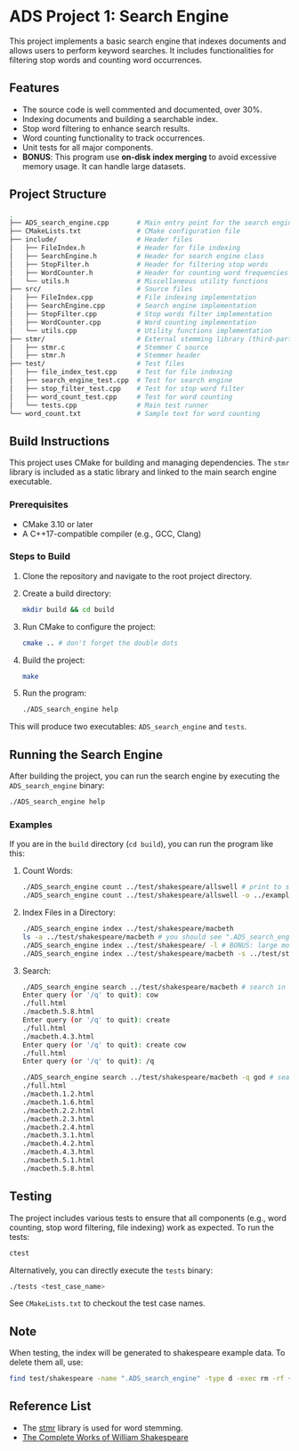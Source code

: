 # ADS Project 1: Search Engine

This project implements a basic search engine that indexes documents and allows users to perform keyword searches. It includes functionalities for filtering stop words and counting word occurrences.

## Features

- The source code is well commented and documented, over 30%.
- Indexing documents and building a searchable index.
- Stop word filtering to enhance search results.
- Word counting functionality to track occurrences.
- Unit tests for all major components.
- **BONUS**: This program use **on-disk index merging** to avoid excessive memory usage. It can handle large datasets.

## Project Structure

```bash
.
├── ADS_search_engine.cpp       # Main entry point for the search engine application
├── CMakeLists.txt              # CMake configuration file
├── include/                    # Header files
│   ├── FileIndex.h             # Header for file indexing
│   ├── SearchEngine.h          # Header for search engine class
│   ├── StopFilter.h            # Header for filtering stop words
│   ├── WordCounter.h           # Header for counting word frequencies
│   └── utils.h                 # Miscellaneous utility functions
├── src/                        # Source files
│   ├── FileIndex.cpp           # File indexing implementation
│   ├── SearchEngine.cpp        # Search engine implementation
│   ├── StopFilter.cpp          # Stop words filter implementation
│   ├── WordCounter.cpp         # Word counting implementation
│   └── utils.cpp               # Utility functions implementation
├── stmr/                       # External stemming library (third-party)
│   ├── stmr.c                  # Stemmer C source
│   ├── stmr.h                  # Stemmer header
├── test/                       # Test files
│   ├── file_index_test.cpp     # Test for file indexing
│   ├── search_engine_test.cpp  # Test for search engine
│   ├── stop_filter_test.cpp    # Test for stop word filter
│   ├── word_count_test.cpp     # Test for word counting
│   └── tests.cpp               # Main test runner
└── word_count.txt              # Sample text for word counting
```

## Build Instructions

This project uses CMake for building and managing dependencies. The `stmr` library is included as a static library and linked to the main search engine executable.

### Prerequisites

- CMake 3.10 or later
- A C++17-compatible compiler (e.g., GCC, Clang)

### Steps to Build

1. Clone the repository and navigate to the root project directory.

2. Create a build directory:

   ```bash
   mkdir build && cd build
   ```

3. Run CMake to configure the project:

   ```bash
   cmake .. # don't forget the double dots
   ```

4. Build the project:

   ```bash
   make
   ```

5. Run the program:

   ```bash
   ./ADS_search_engine help
   ```

This will produce two executables: `ADS_search_engine` and `tests`.

## Running the Search Engine

After building the project, you can run the search engine by executing the `ADS_search_engine` binary:

```bash
./ADS_search_engine help
```
### Examples

If you are in the `build` directory (`cd build`), you can run the program like this:

1. Count Words:

   ```bash
   ./ADS_search_engine count ../test/shakespeare/allswell # print to stdout
   ./ADS_search_engine count ../test/shakespeare/allswell -o ../example/allswell_count.txt # print to file
   ```

2. Index Files in a Directory:

   ```bash
   ./ADS_search_engine index ../test/shakespeare/macbeth
   ls -a ../test/shakespeare/macbeth # you should see ".ADS_search_engine/" directory, that is the index directory
   ./ADS_search_engine index ../test/shakespeare/ -l # BONUS: large mode, can handle more very large amount of data in a limited memory.
   ./ADS_search_engine index ../test/shakespeare/macbeth -s ../test/stop_words.txt # with stop words
   ```
3. Search:

   ```bash
   ./ADS_search_engine search ../test/shakespeare/macbeth # search in interactive mode
   Enter query (or '/q' to quit): cow
   ./full.html
   ./macbeth.5.8.html
   Enter query (or '/q' to quit): create
   ./full.html
   ./macbeth.4.3.html
   Enter query (or '/q' to quit): create cow
   ./full.html
   Enter query (or '/q' to quit): /q

   ./ADS_search_engine search ../test/shakespeare/macbeth -q god # search with query parameter
   ./full.html
   ./macbeth.1.2.html
   ./macbeth.1.6.html
   ./macbeth.2.2.html
   ./macbeth.2.3.html
   ./macbeth.2.4.html
   ./macbeth.3.1.html
   ./macbeth.4.2.html
   ./macbeth.4.3.html
   ./macbeth.5.1.html
   ./macbeth.5.8.html
   ```

## Testing

The project includes various tests to ensure that all components (e.g., word counting, stop word filtering, file indexing) work as expected. To run the tests:

```bash
ctest
```

Alternatively, you can directly execute the `tests` binary:

```bash
./tests <test_case_name>
```

See `CMakeLists.txt` to checkout the test case names.

## Note

When testing, the index will be generated to shakespeare example data. To delete them all, use:

```bash
find test/shakespeare -name ".ADS_search_engine" -type d -exec rm -rf {} + # in linux
```

## Reference List

- The [stmr](https://github.com/wooorm/stmr.c) library is used for word stemming.
- [The Complete Works of William Shakespeare](http://shakespeare.mit.edu/)